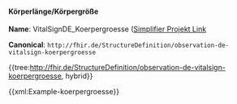 #### Körperlänge/Körpergröße

**Name**: VitalSignDE_Koerpergroesse ([Simplifier Projekt Link](https://simplifier.net/resolve?canonical=http://fhir.de/StructureDefinition/observation-de-vitalsign-koerpergroesse&scope=de.basisprofil.r4@1.5.0)

**Canonical**: `http://fhir.de/StructureDefinition/observation-de-vitalsign-koerpergroesse`

{{tree:http://fhir.de/StructureDefinition/observation-de-vitalsign-koerpergroesse, hybrid}}

{{xml:Example-koerpergroesse}}